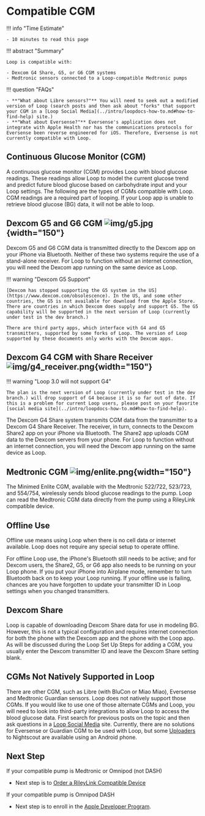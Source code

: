 # Compatible CGM

!!! info "Time Estimate"

    - 10 minutes to read this page

!!! abstract "Summary"

    Loop is compatible with:

    - Dexcom G4 Share, G5, or G6 CGM systems
    - Medtronic sensors connected to a Loop-compatible Medtronic pumps

!!! question "FAQs"

    - **"What about Libre sensors?"** You will need to seek out a modified version of Loop (search posts and then ask about "forks" that support your CGM in a [Loop Social Media](../intro/loopdocs-how-to.md#how-to-find-help) site.)
    - **"What about Eversense?"** Eversense's application does not integrate with Apple Health nor has the communications protocols for Eversense been reverse engineered for iOS. Therefore, Eversense is not currently compatible with Loop.

## Continuous Glucose Monitor (CGM)

A continuous glucose monitor (CGM) provides Loop with blood glucose readings. These readings allow Loop to model the current glucose trend and predict future blood glucose based on carbohydrate input and your Loop settings. The following are the types of CGMs compatible with Loop. CGM readings are a required part of looping. If your Loop app is unable to retrieve blood glucose (BG) data, it will not be able to loop.

## Dexcom G5 and G6 CGM ![img/g5.jpg](img/g5.jpg){width="150"}

Dexcom G5 and G6 CGM data is transmitted directly to the Dexcom app on your iPhone via Bluetooth. Neither of these two systems require the use of a stand-alone receiver. For Loop to function without an internet connection, you will need the Dexcom app running on the same device as Loop.

!!! warning "Dexcom G5 Support"

    [Dexcom has stopped supporting the G5 system in the US](https://www.dexcom.com/obsolescence). In the US, and some other countries, the G5 is not available for download from the Apple Store. There are countries in which Dexcom does supply and support G5. The G5 capability will be supported in the next version of Loop (currently under test in the dev branch.)

    There are third party apps, which interface with G4 and G5 transmitters, supported by some forks of Loop. The version of Loop supported by these documents only works with the Dexcom apps.

## Dexcom G4 CGM with Share Receiver ![img/g4_receiver.png](img/g4_receiver.png){width="150"}

!!! warning "Loop 3.0 will not support G4"

    The plan is the next version of Loop (currently under test in the dev branch.) will drop support of G4 because it is so far out of date. If this is a problem for current Loop users, please post on your favorite [social media site](../intro/loopdocs-how-to.md#how-to-find-help).

The Dexcom G4 Share system transmits CGM data from the transmitter to a Dexcom G4 Share Receiver. The receiver, in turn, connects to the Dexcom Share2 app on your iPhone via Bluetooth. The Share2 app uploads CGM data to the Dexcom servers from your phone. For Loop to function without an internet connection, you will need the Dexcom app running on the same device as Loop.

## Medtronic CGM ![img/enlite.png](img/enlite.png){width="150"}

The Minimed Enlite CGM, available with the Medtronic 522/722, 523/723, and 554/754, wirelessly sends blood glucose readings to the pump. Loop can read the Medtronic CGM data directly from the pump using a RileyLink compatible device.

## Offline Use

Offline use means using Loop when there is no cell data or internet available. Loop does not require any special setup to operate offline.

For offline Loop use, the iPhone's Bluetooth still needs to be active; and for Dexcom users, the Share2, G5, or G6 app also needs to be running on your Loop phone. If you put your iPhone into Airplane mode, remember to turn Bluetooth back on to keep your Loop running. If your offline use is failing, chances are you have forgotten to update your transmitter ID in Loop settings when you changed transmitters.

## Dexcom Share

Loop is capable of downloading Dexcom Share data for use in modeling BG. However, this is not a typical configuration and requires internet connection for both the phone with the Dexcom app and the phone with the Loop app.  As will be discussed during the Loop Set Up Steps for adding a CGM, you usually enter the Dexcom transmitter ID and leave the Dexcom Share setting blank.


## CGMs Not Natively Supported in Loop

There are other CGM, such as Libre (with BluCon or Miao Miao), Eversense and Medtronic Guardian sensors. Loop does not natively support those CGMs.  If you would like to use one of those alternate CGMs and Loop, you will need to look into third-party integrations to allow Loop to access the blood glucose data. First search for previous posts on the topic and then ask questions in a [Loop Social Media](../intro/loopdocs-how-to.md#how-to-find-help) site. Currently, there are no solutions for Eversense or Guardian CGM to be used with Loop, but some [Uploaders](https://nightscout.github.io/uploader/uploaders/) to Nightscout are available using an Android phone.

## Next Step

If your compatible pump is Medtronic or Omnipod (not DASH)

* Next step is to [Order a RileyLink Compatible Device](step5.md)

If your compatible pump is Omnipod DASH

* Next step is to enroll in the [Apple Developer Program](step6.md).
